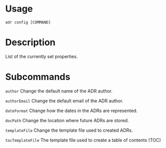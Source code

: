 # Usage

`adr config [COMMAND]`

# Description
List of the currently set properties.

# Subcommands

`author`            Change the default name of the ADR author.

`authorEmail`       Change the default email of the ADR author.

`dateFormat`        Change how the dates in the ADRs are represented.

`docPath`           Change the location where future ADRs are stored.

`templateFile`      Change the template file used to created ADRs.

`tocTemplateFile`   The template file used to create a table of contents (TOC)
